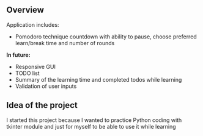 ## Overview

Application includes:

- Pomodoro technique countdown with ability to pause, choose preferred learn/break time and number of rounds

**In future:**

- Responsive GUI
- TODO list
- Summary of the learning time and completed todos while learning
- Validation of user inputs

## Idea of the project

I started this project because I wanted to practice Python coding with tkinter module and just for myself to be able to use it while learning
